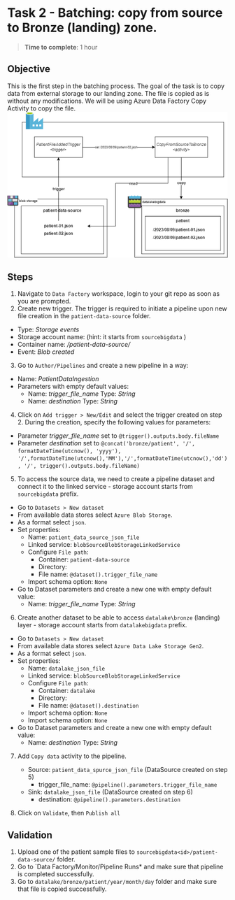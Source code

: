 
# Task 2 - Batching: copy from source to Bronze (landing) zone.
> **Time to complete**: 1 hour
## Objective 
This is the first step in the batching process. The goal of the task is to copy data from external storage to our landing zone. The file is copied as is without any modifications. We will be using Azure Data Factory Copy Activity to copy the file.
![objective](../../materials/images/task2-objective.png)
## Steps
1. Navigate to `Data Factory` workspace, login to your git repo as soon as you are prompted.
2. Create new trigger. The trigger is required to initiate a pipeline upon new file creation in the `patient-data-source` folder.
- Type: *Storage events*
- Storage account name: *<your source storage account>* (hint: it starts from `sourcebigdata` )
- Container name:  */patient-data-source/*
- Event: *Blob created*
3. Go to `Author/Pipelines` and create a new pipeline in a way:
- Name: *PatientDataIngestion*
- Parameters with empty default values: 
	- Name: *trigger_file_name*  Type: *String*
	- Name: *destination*  Type: *String*
4. Click on `Add trigger > New/Edit` and select the trigger created on step 2. 
   During the creation, specify the following values for parameters:
 - Parameter *trigger_file_name* set to ```@trigger().outputs.body.fileName```
 - Parameter *destination* set to ```@concat('bronze/patient', '/', formatDateTime(utcnow(), 'yyyy'), '/',formatDateTime(utcnow(),'MM'),'/',formatDateTime(utcnow(),'dd'), '/', trigger().outputs.body.fileName)```

5. To access the source data, we need to create a pipeline dataset and connect it to the linked service  - storage account starts from `sourcebigdata` prefix.
- Go to `Datasets > New dataset`
- From available data stores select `Azure Blob Storage`.
- As a format select `json`.
- Set properties:
  - Name:  `patient_data_source_json_file`
  - Linked service:  `blobSourceBlobStorageLinkedService`
  - Configure `File path`:
      - Container: `patient-data-source`
      - Directory: 
      - File name: `@dataset().trigger_file_name`
  - Import schema option: `None`
- Go to Dataset parameters and create a new one with empty default value:
    - Name: *trigger_file_name*  Type: *String*

6. Create another dataset to be able to access `datalake\bronze` (landing) layer - storage account starts from `datalakebigdata` prefix.
- Go to `Datasets > New dataset`
- From available data stores select `Azure Data Lake Storage Gen2`.
- As a format select `json`.
- Set properties:
    - Name: `datalake_json_file`
    - Linked service:  `blobSourceBlobStorageLinkedService`
    - Configure `File path`:
        - Container: `datalake`
        - Directory:
        - File name: `@dataset().destination`
    - Import schema option: `None`
  - Import schema option: `None`
- Go to Dataset parameters and create a new one with empty default value:
    - Name: *destination*  Type: *String*

7. Add `Copy data` activity to the pipeline.
    - Source: `patient_data_spurce_json_file` (DataSource created on step 5)
      - trigger_file_name:  `@pipeline().parameters.trigger_file_name`
    - Sink: `datalake_json_file` (DataSource created on step 6)
      - destination:  `@pipeline().parameters.destination`

8. Click on `Validate`, then `Publish all`

## Validation
1. Upload one of the patient sample files to `sourcebigdata<id>/patient-data-source/` folder.
2. Go to `Data Factory/Monitor/Pipeline Runs* and make sure that pipeline is completed successfully.
3. Go to `datalake/bronze/patient/year/month/day` folder and make sure that file is copied successfully.
